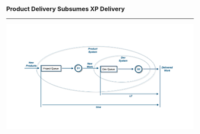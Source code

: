 <!-- .slide: data-background="resources/footer.svg" data-background-size="contain" data-background-position="bottom"  -->

### **Product Delivery Subsumes XP Delivery**

- - -

<img class="plain" src="resources/queue.png" />


<aside class="notes">
  <p>
  </p>
  <p>
  </p>
</aside>

